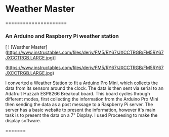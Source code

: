 # Weather Master
=====================


### An Arduino and Raspberry Pi weather station


[ ! [Weather Master] (https://www.instructables.com/files/deriv/FM5/RY67/JXCCTRGB/FM5RY67JXCCTRGB.LARGE.jpg)]

(https://www.instructables.com/files/deriv/FM5/RY67/JXCCTRGB/FM5RY67JXCCTRGB.LARGE.jpg)

I converted a Weather Station to fit a Arduino Pro Mini, which collects the data from its sensors around the clock. The data is then sent via serial to an Adafruit Huzzah ESP8266 Breakout board. This board cycles through different modes, first collecting the information from the Arduino Pro Mini then sending the data as a post message to a Raspberry Pi server. The server has a basic website to present the information, however it's main task is to present the data on a 7" Display. I used Proceesing to make the display software.

=======


